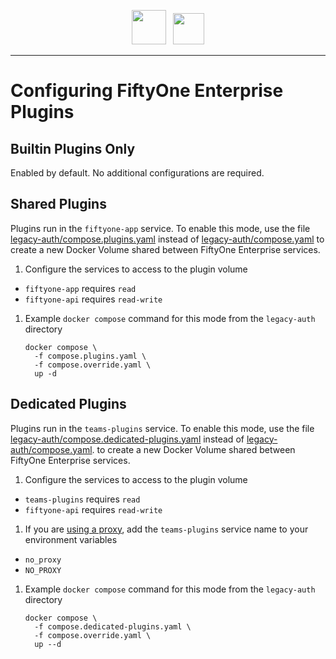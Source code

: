 <!-- markdownlint-disable no-inline-html line-length no-alt-text -->
<!-- markdownlint-disable-next-line first-line-heading -->
<div align="center">
<p align="center">

<img src="https://user-images.githubusercontent.com/25985824/106288517-2422e000-6216-11eb-871d-26ad2e7b1e59.png" height="55px"> &nbsp;
<img src="https://user-images.githubusercontent.com/25985824/106288518-24bb7680-6216-11eb-8f10-60052c519586.png" height="50px">

</p>
</div>
<!-- markdownlint-enable no-inline-html line-length no-alt-text -->

---

# Configuring FiftyOne Enterprise Plugins

## Builtin Plugins Only

Enabled by default. No additional configurations are required.

## Shared Plugins

Plugins run in the `fiftyone-app` service.
To enable this mode, use the file
[legacy-auth/compose.plugins.yaml](../legacy-auth/compose.plugins.yaml)
instead of
[legacy-auth/compose.yaml](../legacy-auth/compose.yaml)
to create a new Docker Volume shared between FiftyOne Enterprise
services.

1. Configure the services to access to the plugin volume

- `fiftyone-app` requires `read`
- `fiftyone-api` requires `read-write`

1. Example `docker compose` command for this mode from the `legacy-auth`
directory

    ```shell
    docker compose \
      -f compose.plugins.yaml \
      -f compose.override.yaml \
      up -d
    ```

## Dedicated Plugins

Plugins run in the `teams-plugins` service.
To enable this mode, use the file
[legacy-auth/compose.dedicated-plugins.yaml](../legacy-auth/compose.dedicated-plugins.yaml)
instead of
[legacy-auth/compose.yaml](../legacy-auth/compose.yaml).
to create a new Docker Volume shared between FiftyOne Enterprise
services.

1. Configure the services to access to the plugin volume

- `teams-plugins` requires `read`
- `fiftyone-api` requires `read-write`

1. If you are
  [using a proxy](./configuring-proxies.md),
  add the `teams-plugins` service name to your environment variables

- `no_proxy`
- `NO_PROXY`

1. Example `docker compose` command for this mode from the `legacy-auth`
  directory

    ```shell
    docker compose \
      -f compose.dedicated-plugins.yaml \
      -f compose.override.yaml \
      up --d
    ```
